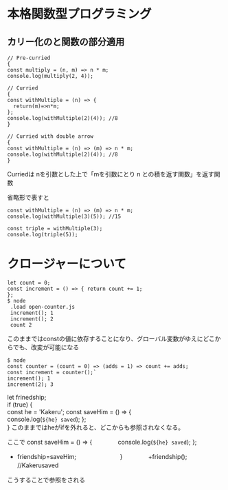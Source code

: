 # 本格関数型プログラミング
カリー化のと関数の部分適用
---
```
// Pre-curried     
{  
const multiply = (n, m) => n * m;  
console.log(multiply(2, 4));  

// Curried   
{   
const withMultiple = (n) => {    
  return(m)=>n*m;    
};    
console.log(withMultiple(2)(4)); //8     
}    

// Curried with double arrow     
{    
const withMultiple = (n) => (m) => n * m;      
console.log(withMultiple(2)(4)); //8     
}    
```
Curriedは nを引数とした上で「mを引数にとり n との積を返す関数」を返す関数　　

省略形で表すと   
```
const withMultiple = (n) => (m) => n * m;   
console.log(withMultiple(3)(5)); //15   

const triple = withMultiple(3);   
console.log(triple(5));   
```


# クロージャーについて
```
let count = 0;   
const increment = () => { return count += 1;   
};   
$ node    
 .load open-counter.js  
 increment(); 1  
 increment(); 2  
 count 2   
 ```
 このままではconstの値に依存することになり、グローバル変数がゆえにどこからでも、改変が可能になる　　　
 
 ```
 $ node  
 const counter = (count = 0) => (adds = 1) => count += adds;   
 const increment = counter();`   
 increment(); 1   
 increment(2); 3
 ```
 
 
 let frinedship;   
if (true) {          
const he = 'Kakeru'; const saveHim = () => {     
console.log(`${he} saved`); };      
}
このままではheがifを外れると、どこからも参照されなくなる。

ここで
const saveHim = () => {　　　　
console.log(`${he} saved`); };　　　　　　
+ friendship=saveHim;　　　　　　　
}　　　　
+friendship(); //Kakerusaved　　　

こうすることで参照をされる
 
 





